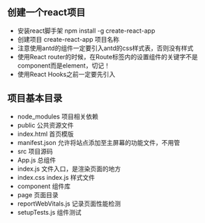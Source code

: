 ## 创建一个react项目
- 安装react脚手架   npm install -g create-react-app
- 创建项目 create-react-app 项目名称
- 注意使用antd的组件一定要引入antd的css样式表，否则没有样式
- 使用React router的时候，在Route标签内的设置组件的关键字不是component而是element，切记！
- 使用React Hooks之前一定要先引入

## 项目基本目录
- node_modules 项目相关依赖
- public 公共资源文件
- index.html 首页模版
- manifest.json 允许将站点添加至主屏幕的功能文件，不用管
- src 项目源码
- App.js 总组件
- index.js 文件入口，是渲染页面的地方
- index.css index.js 样式文件
- component 组件库
- page 页面目录
- reportWebVitals.js 记录页面性能检测
- setupTests.js 组件测试
